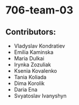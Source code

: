 # 706-team-03
<h2>Contributors:</h2>
<ul>
<li>Vladyslav Kondratiev </li>
<li>Emilia Kaminska </li>
<li>Maria Dulkai </li>
<li>Irynka Zozuliak </li>
<li>Ksenia Kovalenko </li>
<li>Tania Koliada </li>
<li>Dima Korolik </li>
<li>Daria Ena </li>
<li>Svyatoslav Ivanyshyn </li>
</ul>










